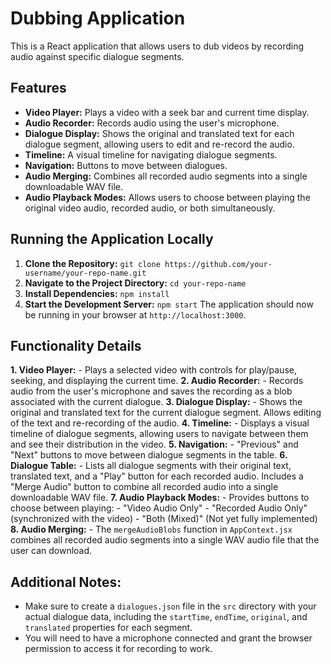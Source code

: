 # Dubbing Application

This is a React application that allows users to dub videos by recording audio against specific dialogue segments. 

## Features

* **Video Player:** Plays a video with a seek bar and current time display.
* **Audio Recorder:** Records audio using the user's microphone.
* **Dialogue Display:** Shows the original and translated text for each dialogue segment, allowing users to edit and re-record the audio.
* **Timeline:** A visual timeline for navigating dialogue segments. 
* **Navigation:** Buttons to move between dialogues.
* **Audio Merging:**  Combines all recorded audio segments into a single downloadable WAV file.
* **Audio Playback Modes:** Allows users to choose between playing the original video audio, recorded audio, or both simultaneously.

## Running the Application Locally

1. **Clone the Repository:** `git clone https://github.com/your-username/your-repo-name.git`
2. **Navigate to the Project Directory:** `cd your-repo-name`
3. **Install Dependencies:** `npm install`
4. **Start the Development Server:** `npm start` The application should now be running in your browser at `http://localhost:3000`.

## Functionality Details

**1. Video Player:** - Plays a selected video with controls for play/pause, seeking, and displaying the current time.
**2. Audio Recorder:** - Records audio from the user's microphone and saves the recording as a blob associated with the current dialogue.
**3. Dialogue Display:** - Shows the original and translated text for the current dialogue segment. Allows editing of the text and re-recording of the audio.
**4. Timeline:** - Displays a visual timeline of dialogue segments, allowing users to navigate between them and see their distribution in the video. 
**5. Navigation:** - "Previous" and "Next" buttons to move between dialogue segments in the table.
**6. Dialogue Table:** - Lists all dialogue segments with their original text, translated text, and a "Play" button for each recorded audio. Includes a "Merge Audio" button to combine all recorded audio into a single downloadable WAV file.
**7. Audio Playback Modes:** - Provides buttons to choose between playing: - "Video Audio Only" - "Recorded Audio Only" (synchronized with the video) - "Both (Mixed)" (Not yet fully implemented)
**8. Audio Merging:** - The `mergeAudioBlobs` function in `AppContext.jsx` combines all recorded audio segments into a single WAV audio file that the user can download. 

## Additional Notes:

* Make sure to create a `dialogues.json` file in the `src` directory with your actual dialogue data, including the `startTime`, `endTime`, `original`, and `translated` properties for each segment.
* You will need to have a microphone connected and grant the browser permission to access it for recording to work.